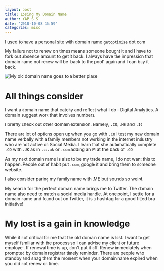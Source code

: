 ```yaml
---
layout: post
title: Losing My Domain Name
author: YAP S S
date: '2018-10-08 16:59'
categories: misc
---
```


I used to have a personal site with domain name `getoptimise` dot com

My failure not to renew on times means someone bought it and I have to fork out
absence amount to get it back. I always have the impression that domain name not
renew will be 'back to the pool' again and I can buy it back.  

![My old domain name goes to a better place](https://res.cloudinary.com/mryap/image/upload/v1539066791/www.whois.com_whois_getoptimise.com.png)

# All things consider

I want a domain name that catchy and reflect what I do -
Digital Analytics. A domain suggest work that involves numbers.  

I briefly check out other domain extension. Namely, `.CO`, `.ME` and `.IO`

There are lot of options open up when you go with `.CO`
I test my new domain name verbally with a family members not working in the internet industry
who are not active on Social Media. I learn that she automatically complete
`.CO` with `.UK` as in `.co.uk` or `.com` adding an M at the back of `.CO`

As my next domain name is also to be my trade
name, I do not want this to happen. People out of habit put `.com`, google it
and bring them to someone website.

I also consider paring my family name with .ME but sounds so weird.

My search for the perfect domain name brings me to Twitter. The domain name also need to match a social media handle. At one point, I settle for a domain name and found out on Twitter, it is a hashtag for a
good fitted bra initiative!

# My lost is a gain in knowledge

While it not critical for me that the old domain name is lost. I want to get myself
familiar with the process so I can advise my client or future employer. If renewal time is up, don't put it off. Renew immediately when prompted by domain registrar timely reminder. There
are people who standby and snag them the moment when your domain name expired
when you did not renew on time.